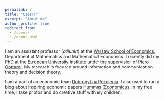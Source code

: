 ```yaml
---
permalink: /
title: "Cześć!"
excerpt: "About me"
author_profile: true
redirect_from: 
  - /about/
  - /about.html
---
```


I am an assistant professor (_adiunkt_) at the [Warsaw School of Economics](http://www.sgh.waw.pl), Department of Mathematics and Mathematical Economics. I recently did my PhD at the [European University Institute](http://www.eui.eu) under the supervision of [Piero Gottardi](http://apps.eui.eu/Personal/Gottardi/). My research is focused around information and communication theory and decision theory.

I am a part of an economic team [Dobrobyt na Pokolenia](http://napokolenia.pl). I also used to run a blog about inspiring economic papers [Hummus Œconomicus](http://hummuseconomicus.pl). In my free time, I take photos and do creative stuff with my children.
